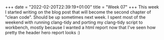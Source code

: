 +++
date = "2022-02-20T22:39:19+01:00"
title = "Week 07"
+++
This week I started writing on the blog post that will become the second chapter of "clean code". Should be up sometimes next week. I spent most of the weekend with running clang-tidy and porting my clang-tidy script to workbench, mostly because I wanted a html report now that I've seen how pretty the header hero report looks :)
